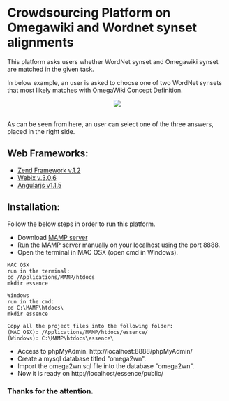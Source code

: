 # Crowdsourcing Platform on Omegawiki and Wordnet synset alignments

This platform asks users whether WordNet synset and Omegawiki synset are matched in the given task.

In below example, an user is asked to choose one of two WordNet synsets that most likely matches with OmegaWiki Concept Definition.

<div align="center">
  <img src="https://1.bp.blogspot.com/-o6SEkJenA20/WK8PMfS7kCI/AAAAAAAABDc/2LNhUJ86s-UNk-ZWGhqeIwBSre_Oxi7zACLcB/s1600/map.png"><br><br>
</div>

As can be seen from here, an user can select one of the three answers, placed in the right side. 

## Web Frameworks:
* [Zend Framework v.1.2](https://framework.zend.com/manual/1.12/en/manual.html)
* [Webix v.3.0.6](http://webix.com/)
* [Angularjs v1.1.5](https://angularjs.org/)

## Installation:
Follow the below steps in order to run this platform.

* Download [MAMP server](https://www.mamp.info/en/downloads/)
* Run the MAMP server manually on your localhost using the port 8888.
* Open the terminal in MAC OSX (open cmd in Windows).
```
MAC OSX 
run in the terminal: 
cd /Applications/MAMP/htdocs 
mkdir essence

Windows 
run in the cmd: 
cd C:\MAMP\htdocs\ 
mkdir essence

Copy all the project files into the following folder:
(MAC OSX): /Applications/MAMP/htdocs/essence/ 
(Windows): C:\MAMP\htdocs\essence\ 

```
* Access to phpMyAdmin. http://localhost:8888/phpMyAdmin/
* Create a mysql database titled "omega2wn".
* Import the omega2wn.sql file into the database "omega2wn".   
* Now it is ready on http://localhost/essence/public/

### Thanks for the attention.
